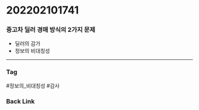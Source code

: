 # 202202101741


### 중고차 딜러 경매 방식의 2가지 문제
- 딜러의 감가 
- 정보의 비대칭성


---


### Tag
#정보의_비대칭성 #감사

### Back Link

